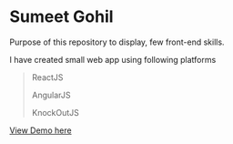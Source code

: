 # Sumeet Gohil

Purpose of this repository to display, few front-end skills.

I have created small web app using following platforms

> ReactJS
> 
> AngularJS
> 
> KnockOutJS

[View Demo here](http://sumeetgohil.com/front-end-development-skills-demo/)